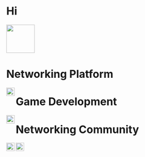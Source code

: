 <h1>Hi</h1> <img src="https://media.giphy.com/media/tP0T8nA2sRlqKvYjg6/giphy.gif" width="75px">

# Networking Platform
<a href="https://twitter.com/elnastech">
  <img align="left" alt="Elnast | Twitter" width="22px" src="https://raw.githubusercontent.com/peterthehan/peterthehan/master/assets/twitter.svg" />
</a>

# Game Development
<a href="https://twitter.com/inob3d">
  <img align="left" alt="Game Development | Twitter" width="22px" src="https://raw.githubusercontent.com/peterthehan/peterthehan/master/assets/twitter.svg" />
</a>

# Networking Community
<a href="https://twitter.com/encurest">
  <img align="left" alt="Networking Community | Twitter" width="22px" src="https://raw.githubusercontent.com/peterthehan/peterthehan/master/assets/twitter.svg" />
</a>

<a href="https://www.linkedin.com/in/jayponce/">
  <img align="left" alt="Abhishek's LinkedIN" width="22px" src="https://raw.githubusercontent.com/peterthehan/peterthehan/master/assets/linkedin.svg" />
</a>

